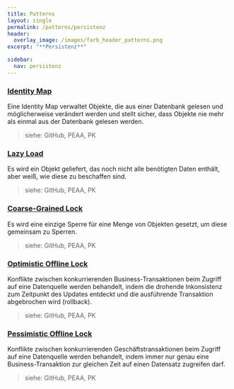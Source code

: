 ```yaml
---
title: Patterns
layout: single
permalink: /patterns/persistenz
header:
  overlay_image: /images/farb_header_patterns.png
excerpt: "**Persistenz**"

sidebar:
  nav: persistenz
---
```


### [Identity Map](identitymap)
Eine Identity Map verwaltet Objekte, die aus einer Datenbank gelesen und möglicherweise verändert werden und stellt sicher, dass Objekte nie mehr als einmal aus der Datenbank gelesen werden.

> siehe: GitHub, PEAA, PK

### [Lazy Load](lazyload)
Es wird ein Objekt geliefert, das noch nicht alle benötigten Daten enthält, aber weiß, wie diese zu beschaffen sind.

> siehe: GitHub, PEAA, PK

### [Coarse-Grained Lock](coarsegrainedlock)
Es wird eine einzige Sperre für eine Menge von Objekten gesetzt, um diese gemeinsam zu Sperren.

> siehe: GitHub, PEAA, PK

### [Optimistic Offline Lock](optimisticofflinelock)
Konflikte zwischen konkurrierenden Business-Transaktionen beim Zugriff auf eine Datenquelle werden behandelt, indem die drohende Inkonsistenz zum Zeitpunkt des Updates entdeckt und die ausführende Transaktion abgebrochen wird (rollback).

> siehe: GitHub, PEAA, PK

### [Pessimistic Offline Lock](pessimisticofflinelock)
Konflikte zwischen konkurrierenden Geschäftstransaktionen beim Zugriff auf eine Datenquelle werden behandelt, indem immer nur genau eine Business-Transaktion zur gleichen Zeit auf einen Datensatz zugreifen darf.

> siehe: GitHub, PEAA, PK

